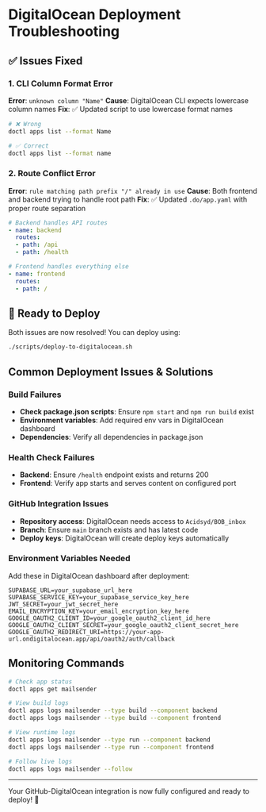 # DigitalOcean Deployment Troubleshooting

## ✅ Issues Fixed

### 1. CLI Column Format Error
**Error**: `unknown column "Name"`
**Cause**: DigitalOcean CLI expects lowercase column names
**Fix**: ✅ Updated script to use lowercase format names

```bash
# ❌ Wrong
doctl apps list --format Name

# ✅ Correct  
doctl apps list --format name
```

### 2. Route Conflict Error
**Error**: `rule matching path prefix "/" already in use`
**Cause**: Both frontend and backend trying to handle root path
**Fix**: ✅ Updated `.do/app.yaml` with proper route separation

```yaml
# Backend handles API routes
- name: backend
  routes:
  - path: /api
  - path: /health

# Frontend handles everything else
- name: frontend  
  routes:
  - path: /
```

## 🚀 Ready to Deploy

Both issues are now resolved! You can deploy using:

```bash
./scripts/deploy-to-digitalocean.sh
```

## Common Deployment Issues & Solutions

### Build Failures
- **Check package.json scripts**: Ensure `npm start` and `npm run build` exist
- **Environment variables**: Add required env vars in DigitalOcean dashboard
- **Dependencies**: Verify all dependencies in package.json

### Health Check Failures
- **Backend**: Ensure `/health` endpoint exists and returns 200
- **Frontend**: Verify app starts and serves content on configured port

### GitHub Integration Issues
- **Repository access**: DigitalOcean needs access to `Acidsyd/BOB_inbox`
- **Branch**: Ensure `main` branch exists and has latest code
- **Deploy keys**: DigitalOcean will create deploy keys automatically

### Environment Variables Needed
Add these in DigitalOcean dashboard after deployment:

```
SUPABASE_URL=your_supabase_url_here
SUPABASE_SERVICE_KEY=your_supabase_service_key_here
JWT_SECRET=your_jwt_secret_here
EMAIL_ENCRYPTION_KEY=your_email_encryption_key_here
GOOGLE_OAUTH2_CLIENT_ID=your_google_oauth2_client_id_here
GOOGLE_OAUTH2_CLIENT_SECRET=your_google_oauth2_client_secret_here
GOOGLE_OAUTH2_REDIRECT_URI=https://your-app-url.ondigitalocean.app/api/oauth2/auth/callback
```

## Monitoring Commands

```bash
# Check app status
doctl apps get mailsender

# View build logs
doctl apps logs mailsender --type build --component backend
doctl apps logs mailsender --type build --component frontend

# View runtime logs  
doctl apps logs mailsender --type run --component backend
doctl apps logs mailsender --type run --component frontend

# Follow live logs
doctl apps logs mailsender --follow
```

---

Your GitHub-DigitalOcean integration is now fully configured and ready to deploy! 🎉